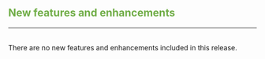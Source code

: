 ## <span style="color:#70ad47">New features and enhancements</span> <br>

______
<br>
There are no new features and enhancements included in this release.